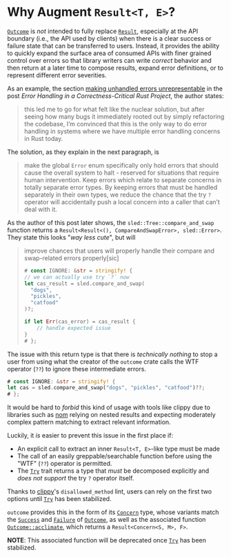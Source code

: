 # Why Augment `Result<T, E>`?

[`Outcome`] is *not* intended to fully replace [`Result`], especially at
the API boundary (i.e., the API used by clients) when there is a clear
success or failure state that can be transferred to users. Instead, it
provides the ability to quickly expand the surface area of consumed APIs
with finer grained control over errors so that library writers can write
*correct* behavior and then return at a later time to compose results,
expand error definitions, or to represent different error severities.

As an example, the section [making unhandled errors unrepresentable][1] in
the post *Error Handling in a Correctness-Critical Rust Project*, the
author states:

> this led me to go for what felt like the nuclear solution, but after
> seeing how many bugs it immediately rooted out by simply refactoring the
> codebase, I’m convinced that this is the only way to do error handling in
> systems where we have multiple error handling concerns in Rust today.

The solution, as they explain in the next paragraph, is

> make the global `Error` enum specifically only hold errors that should
> cause the overall system to halt - reserved for situations that require
> human intervention. Keep errors which relate to separate concerns in
> totally separate error types. By keeping errors that must be handled
> separately in their own types, we reduce the chance that the try `?`
> operator will accidentally push a local concern into a caller that can’t
> deal with it.

As the author of this post later shows, the `sled::Tree::compare_and_swap`
function returns a `Result<Result<(), CompareAndSwapError>, sled::Error>`.
They state this looks "*way less cute*", but will

> improve chances that users will properly handle their compare and
> swap-related errors properly\[sic]
>
> ```rust
> # const IGNORE: &str = stringify! {
> // we can actually use try `?` now
> let cas_result = sled.compare_and_swap(
>   "dogs",
>   "pickles",
>   "catfood"
> )?;
>
> if let Err(cas_error) = cas_result {
>     // handle expected issue
> }
> # };
> ```

The issue with this return type is that there is *technically nothing* to
stop a user from using what the creator of the `outcome` crate calls the
WTF operator (`??`) to ignore these intermediate errors.

```rust
# const IGNORE: &str = stringify! {
let cas = sled.compare_and_swap("dogs", "pickles", "catfood")??;
# };
```

It would be hard to *forbid* this kind of usage with tools like clippy due
to libraries such as [nom][2] relying on nested results and expecting
moderately complex pattern matching to extract relevant information.

Luckily, it *is* easier to prevent this issue in the first place if:

 - An explicit call to extract an inner `Result<T, E>`-like type must be made
 - The call of an easily greppable/searchable function before using the
    "WTF" (`??`) operator is permitted.
 - The [`Try`] trait returns a type that *must* be decomposed explicitly
    and *does not support* the try `?` operator itself.

Thanks to [clippy](https://github.com/rust-lang/rust-clippy)'s
`disallowed_method` lint, users can rely on the first two options until
[`Try`] has been stabilized.

`outcome` provides this in the form of its [`Concern`] type, whose variants
match the [`Success`] and [`Failure`] of [`Outcome`], as well as the associated
function [`Outcome::acclimate`], which returns a `Result<Concern<S, M>, F>`.

**NOTE**: This associated function will be deprecated once [`Try`] has been
stabilized.

[`Result`]: core::result::Result
[`Try`]: core::ops::Try

[`Outcome::acclimate`]: crate::prelude::Outcome::acclimate
[`Concern`]: crate::prelude::Concern
[`Success`]: crate::prelude::Success
[`Failure`]: crate::prelude::Failure
[`Outcome`]: crate::prelude::Outcome

[1]: https://sled.rs/errors.html#making-unhandled-errors-unrepresentable
[2]: https://crates.io/crates/nom
